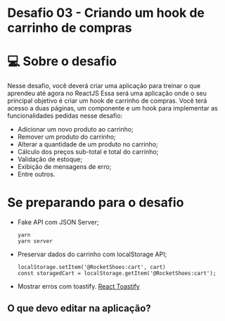 # Desafio 03 - Criando um hook de carrinho de compras
# 💻 Sobre o desafio

Nesse desafio, você deverá criar uma aplicação para treinar o que aprendeu até agora no ReactJS
Essa será uma aplicação onde o seu principal objetivo é criar um hook de carrinho de compras. Você terá acesso a duas páginas, um componente e um hook para implementar as funcionalidades pedidas nesse desafio:

  - Adicionar um novo produto ao carrinho;
  - Remover um produto do carrinho;
  - Alterar a quantidade de um produto no carrinho;
  - Cálculo dos preços sub-total e total do carrinho;
  - Validação de estoque;
  - Exibição de mensagens de erro;
  - Entre outros.

# Se preparando para o desafio
  - Fake API com JSON Server;
    ```
    yarn
    yarn server
    ```
  - Preservar dados do carrinho com localStorage API;
    ```
    localStorage.setItem('@RocketShoes:cart', cart)
    const storagedCart = localStorage.getItem('@RocketShoes:cart');
    ```
  - Mostrar erros com toastify.
    [React Toastify](https://github.com/fkhadra/react-toastify#readme)

## O que devo editar na aplicação?